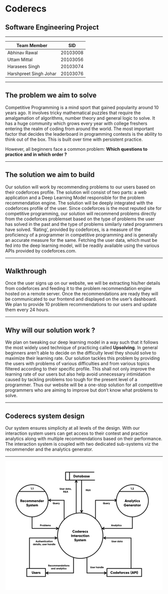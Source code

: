 <h1>Coderecs</h1>
<h2> Software Engineering Project </h2>

<hr>

| Team Member            | SID      |
|------------------------|----------|
| Abhinav Rawal          | 20103008 |
| Uttam Mittal           | 20103056 |
| Harasees Singh         | 20103074 |
| Harshpreet Singh Johar | 20103076 |

---

## The problem we aim to solve

Competitive Programming is a mind sport that gained popularity around 10 years ago. It involves tricky mathematical puzzles that require the amalgamation of algorithms, number theory and general logic to solve. It has a huge community which grows every year with college freshers entering the realm of coding from around the world. The most important factor that decides the leaderboard in programming contests is the ability to think out of the box. This is built over time with persistent practice.

However, all beginners face a common problem:
**Which questions to practice and in which order ?**

---

## The solution we aim to build

Our solution will work by recommending problems to our users based on their codeforces profile. The solution will consist of two parts: a web application and a Deep Learning Model responsible for the problem recommendation engine. The solution will be deeply integrated with the codeforces profile of the user. Since codeforces is the most reputed site for competitive programming, our solution will recommend problems directly from the codeforces problemset based on the type of problems the user has solved in the past and the type of problems similarly rated programmers have solved. ‘Rating’, provided by codeforces, is a measure of the proficiency of a programmer in competitive programming and is generally an accurate measure for the same. Fetching the user data, which must be fed into the deep learning model, will be readily available using the various APIs provided by codeforces.com.

---

## Walkthrough

Once the user signs up on our website, we will be extracting his/her details from codeforces and feeding it to the problem recommendation engine hosted on a remote server. Once the recommendations are ready they will be communicated to our frontend and displayed on the user’s dashboard. We plan to provide 10 problem recommendations to our users and update them every 24 hours.

---

## Why will our solution work ?

We plan on tweaking our deep learning model in a way such that it follows the most widely used technique of practicing called **Upsolving**. In general beginners aren’t able to decide on the difficulty level they should solve to maximize their learning rate. Our solution tackles this problem by providing the users with problems of various difficulties and from various topics filtered according to their specific profile. This shall not only improve the learning rate of our users but also help avoid unnecessary intimidation caused by tackling problems too tough for the present level of a programmer. Thus our website will be a one-stop solution for all competitive programmers who are aiming to improve but don’t know what problems to solve.

---

## Coderecs system design

Our system ensures simplicity at all levels of the design. With our interaction system users can get access to their contest and practice analytics along with multiple recommendations based on their performance. The interaction system is coupled with two dedicated sub-systems viz the recommender and the analytics generator.

---

<img src='level0_design.png'>
